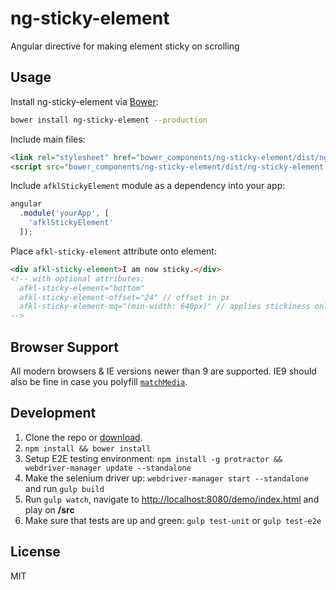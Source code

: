 # ng-sticky-element

Angular directive for making element sticky on scrolling

## Usage

Install ng-sticky-element via [Bower](http://bower.io):
```bash
bower install ng-sticky-element --production
```

Include main files:
```html
<link rel="stylesheet" href="bower_components/ng-sticky-element/dist/ng-sticky-element.min.css">
<script src="bower_components/ng-sticky-element/dist/ng-sticky-element.min.js"></script>
```

Include ``afklStickyElement`` module as a dependency into your app:
```javascript
angular
  .module('yourApp', [
    'afklStickyElement'
  ]);
```

Place ``afkl-sticky-element`` attribute onto element:
```html
<div afkl-sticky-element>I am now sticky.</div>
<!-- with optional attributes:
  afkl-sticky-element="bottom"
  afkl-sticky-element-offset="24" // offset in px
  afkl-sticky-element-mq="(min-width: 640px)" // applies stickiness only if given media-query is true
-->
```
## Browser Support

All modern browsers & IE versions newer than 9 are supported. IE9 should also be fine in case you polyfill [``matchMedia``](https://developer.mozilla.org/en-US/docs/Web/API/Window/matchMedia).

## Development

1. Clone the repo or [download]().
2. ``npm install && bower install``
3. Setup E2E testing environment: ``npm install -g protractor && webdriver-manager update --standalone``
4. Make the selenium driver up: ``webdriver-manager start --standalone`` and run ``gulp build``
5. Run ``gulp watch``, navigate to [http://localhost:8080/demo/index.html](http://localhost:8080/demo/index.html) and play on **/src**
6. Make sure that tests are up and green: ``gulp test-unit`` or ``gulp test-e2e``

## License

MIT

